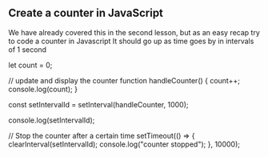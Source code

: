 ## Create a counter in JavaScript

We have already covered this in the second lesson, but as an easy recap try to code a counter in Javascript
It should go up as time goes by in intervals of 1 second

let count = 0;

// update and display the counter
function handleCounter() {
count++;
console.log(count);
}

const setIntervalId = setInterval(handleCounter, 1000);

console.log(setIntervalId);

// Stop the counter after a certain time
setTimeout(() => {
clearInterval(setIntervalId);
console.log("counter stopped");
}, 10000);
